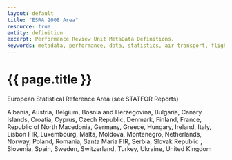 ```yaml
---
layout: default
title: "ESRA 2008 Area"
resource: true
entity: definition
excerpt: Performance Review Unit MetaData Definitions.
keywords: metadata, performance, data, statistics, air transport, flights, europe, delay
---
```

# {{ page.title }}

European Statistical Reference Area (see STATFOR Reports)

Albania, Austria, Belgium, Bosnia and Herzegovina, Bulgaria, Canary Islands, Croatia, Cyprus, Czech Republic, Denmark, Finland, France, Republic of North Macedonia, Germany, Greece, Hungary, Ireland, Italy, Lisbon FIR, Luxembourg, Malta, Moldova, Montenegro, Netherlands, Norway, Poland, Romania, Santa Maria FIR, Serbia, Slovak Republic , Slovenia, Spain, Sweden, Switzerland, Turkey, Ukraine, United Kingdom

